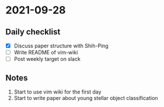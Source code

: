 # 2021-09-28

## Daily checklist
* [x] Discuss paper structure with Shih-Ping
* [ ] Write README of vim-wiki
* [ ] Post weekly target on slack

## Notes
1. Start to use vim wiki for the first day
2. Start to write paper about young stellar object classification
